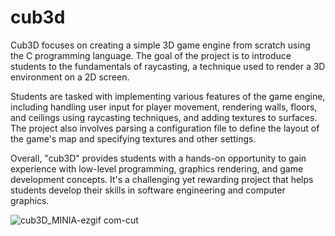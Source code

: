 # cub3d
Cub3D focuses on creating a simple 3D game engine from scratch using the C programming language. The goal of the project is to introduce students to the fundamentals of raycasting, a technique used to render a 3D environment on a 2D screen.

Students are tasked with implementing various features of the game engine, including handling user input for player movement, rendering walls, floors, and ceilings using raycasting techniques, and adding textures to surfaces. The project also involves parsing a configuration file to define the layout of the game's map and specifying textures and other settings.

Overall, "cub3D" provides students with a hands-on opportunity to gain experience with low-level programming, graphics rendering, and game development concepts. It's a challenging yet rewarding project that helps students develop their skills in software engineering and computer graphics.

![cub3D_MINIA-ezgif com-cut](https://github.com/user-attachments/assets/2da3b565-9e9f-4772-849b-f3cad6375270)
